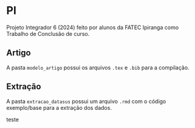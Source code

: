 # PI
 Projeto Integrador 6 (2024) feito por alunos da FATEC Ipiranga como Trabalho de Conclusão de curso.

## Artigo

A pasta `modelo_artigo` possui os arquivos `.tex` e `.bib` para a compilação.

## Extração

A pasta `extracao_datasus` possui um arquivo `.rmd` com o código exemplo/base para a extração dos dados.

teste
